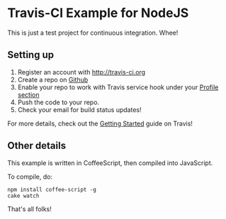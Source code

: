 # Travis-CI Example for NodeJS

This is just a test project for continuous integration. Whee!

## Setting up

1. Register an account with http://travis-ci.org
2. Create a repo on [Github](https://github.com/new) 
3. Enable your repo to work with Travis service hook under your [Profile section](https://travis-ci.org/profile)
4. Push the code to your repo. 
5. Check your email for build status updates!

For more details, check out the [Getting Started](http://about.travis-ci.org/docs/user/getting-started/) guide on Travis! 

## Other details
This example is written in CoffeeScript, then compiled into JavaScript. 

To compile, do:

    npm install coffee-script -g
    cake watch

That's all folks! 